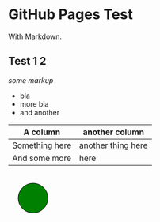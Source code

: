 # GitHub Pages Test

With Markdown.


## Test 1 2

*some markup*

 - bla
 - more bla
 - and another
 
A column | another column
---------|-----------------
Something here | another [thing][mylink] here
And some more | here

[mylink]: https://duckduckgo.com/

<div id="figure" width="100" height="100">
  <svg>
	<circle cx="50" cy="50" r="30" stroke-width="1" stroke="black" fill="green"></circle>
  </svg>
</div>

<script src="https://d3js.org/d3.v5.min.js"></script>
<script src="blink.js"></script>
